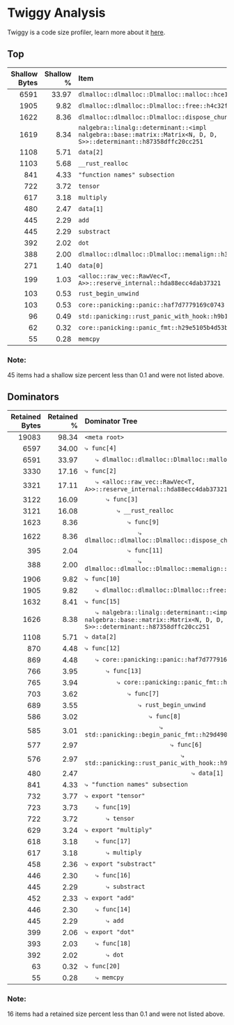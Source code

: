 # Twiggy Analysis

Twiggy is a code size profiler, learn more about it [here](https://github.com/rustwasm/twiggy).

## Top

| Shallow Bytes | Shallow % | Item |
| ------------: | --------: | :--- |
| 6591 | 33.97 | `dlmalloc::dlmalloc::Dlmalloc::malloc::hce1b00d5aca5677c` |
| 1905 | 9.82 | `dlmalloc::dlmalloc::Dlmalloc::free::h4c32f8306a59a4b8` |
| 1622 | 8.36 | `dlmalloc::dlmalloc::Dlmalloc::dispose_chunk::hb606175ffa022755` |
| 1619 | 8.34 | `nalgebra::linalg::determinant::<impl nalgebra::base::matrix::Matrix<N, D, D, S>>::determinant::h87358dffc20cc251` |
| 1108 | 5.71 | `data[2]` |
| 1103 | 5.68 | `__rust_realloc` |
| 841 | 4.33 | `"function names" subsection` |
| 722 | 3.72 | `tensor` |
| 617 | 3.18 | `multiply` |
| 480 | 2.47 | `data[1]` |
| 445 | 2.29 | `add` |
| 445 | 2.29 | `substract` |
| 392 | 2.02 | `dot` |
| 388 | 2.00 | `dlmalloc::dlmalloc::Dlmalloc::memalign::h35a38b3134a61c27` |
| 271 | 1.40 | `data[0]` |
| 199 | 1.03 | `<alloc::raw_vec::RawVec<T, A>>::reserve_internal::hda88ecc4dab37321` |
| 103 | 0.53 | `rust_begin_unwind` |
| 103 | 0.53 | `core::panicking::panic::haf7d7779169c0743` |
| 96 | 0.49 | `std::panicking::rust_panic_with_hook::h9b1c029d1ceaded2` |
| 62 | 0.32 | `core::panicking::panic_fmt::h29e5105b4d53bc05` |
| 55 | 0.28 | `memcpy` |

### Note:
45 items had a shallow size percent less than 0.1 and were not listed above.


## Dominators

| Retained Bytes | Retained % | Dominator Tree |
| ------------: | --------: | :--- |
| 19083 | 98.34 | `<meta root>` |
| 6597 | 34.00 | `⤷ func[4]` |
| 6591 | 33.97 | `   ⤷ dlmalloc::dlmalloc::Dlmalloc::malloc::hce1b00d5aca5677c` |
| 3330 | 17.16 | `⤷ func[2]` |
| 3321 | 17.11 | `   ⤷ <alloc::raw_vec::RawVec<T, A>>::reserve_internal::hda88ecc4dab37321` |
| 3122 | 16.09 | `      ⤷ func[3]` |
| 3121 | 16.08 | `         ⤷ __rust_realloc` |
| 1623 | 8.36 | `            ⤷ func[9]` |
| 1622 | 8.36 | `               ⤷ dlmalloc::dlmalloc::Dlmalloc::dispose_chunk::hb606175ffa022755` |
| 395 | 2.04 | `            ⤷ func[11]` |
| 388 | 2.00 | `               ⤷ dlmalloc::dlmalloc::Dlmalloc::memalign::h35a38b3134a61c27` |
| 1906 | 9.82 | `⤷ func[10]` |
| 1905 | 9.82 | `   ⤷ dlmalloc::dlmalloc::Dlmalloc::free::h4c32f8306a59a4b8` |
| 1632 | 8.41 | `⤷ func[15]` |
| 1626 | 8.38 | `   ⤷ nalgebra::linalg::determinant::<impl nalgebra::base::matrix::Matrix<N, D, D, S>>::determinant::h87358dffc20cc251` |
| 1108 | 5.71 | `⤷ data[2]` |
| 870 | 4.48 | `⤷ func[12]` |
| 869 | 4.48 | `   ⤷ core::panicking::panic::haf7d7779169c0743` |
| 766 | 3.95 | `      ⤷ func[13]` |
| 765 | 3.94 | `         ⤷ core::panicking::panic_fmt::h29e5105b4d53bc05` |
| 703 | 3.62 | `            ⤷ func[7]` |
| 689 | 3.55 | `               ⤷ rust_begin_unwind` |
| 586 | 3.02 | `                  ⤷ func[8]` |
| 585 | 3.01 | `                     ⤷ std::panicking::begin_panic_fmt::h29d4906ca23d78a0` |
| 577 | 2.97 | `                        ⤷ func[6]` |
| 576 | 2.97 | `                           ⤷ std::panicking::rust_panic_with_hook::h9b1c029d1ceaded2` |
| 480 | 2.47 | `                              ⤷ data[1]` |
| 841 | 4.33 | `⤷ "function names" subsection` |
| 732 | 3.77 | `⤷ export "tensor"` |
| 723 | 3.73 | `   ⤷ func[19]` |
| 722 | 3.72 | `      ⤷ tensor` |
| 629 | 3.24 | `⤷ export "multiply"` |
| 618 | 3.18 | `   ⤷ func[17]` |
| 617 | 3.18 | `      ⤷ multiply` |
| 458 | 2.36 | `⤷ export "substract"` |
| 446 | 2.30 | `   ⤷ func[16]` |
| 445 | 2.29 | `      ⤷ substract` |
| 452 | 2.33 | `⤷ export "add"` |
| 446 | 2.30 | `   ⤷ func[14]` |
| 445 | 2.29 | `      ⤷ add` |
| 399 | 2.06 | `⤷ export "dot"` |
| 393 | 2.03 | `   ⤷ func[18]` |
| 392 | 2.02 | `      ⤷ dot` |
| 63 | 0.32 | `⤷ func[20]` |
| 55 | 0.28 | `   ⤷ memcpy` |

### Note:
16 items had a retained size percent less than 0.1 and were not listed above.
